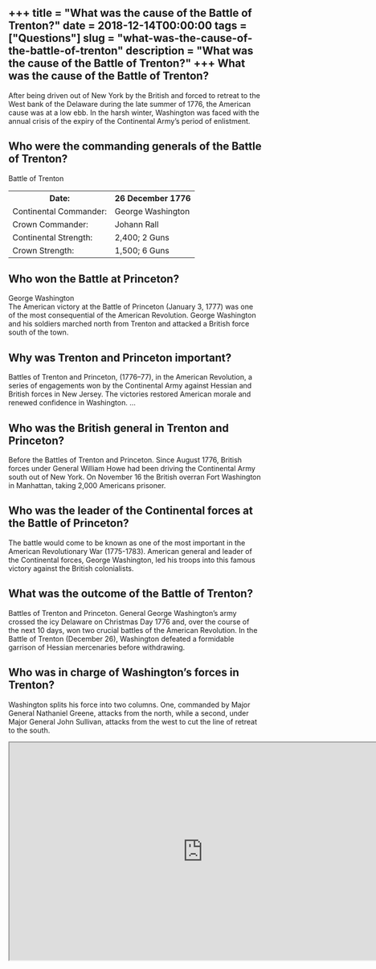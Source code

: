 +++
title = "What was the cause of the Battle of Trenton?"
date = 2018-12-14T00:00:00
tags = ["Questions"]
slug = "what-was-the-cause-of-the-battle-of-trenton"
description = "What was the cause of the Battle of Trenton?"
+++
What was the cause of the Battle of Trenton?
--------------------------------------------

After being driven out of New York by the British and forced to retreat to the West bank of the Delaware during the late summer of 1776, the American cause was at a low ebb. In the harsh winter, Washington was faced with the annual crisis of the expiry of the Continental Army’s period of enlistment.

Who were the commanding generals of the Battle of Trenton?
----------------------------------------------------------

Battle of Trenton

<table><tr><th>Date:</th><th>26 December 1776</th></tr><tr><td>Continental Commander:</td><td>George Washington</td></tr><tr><td>Crown Commander:</td><td>Johann Rall</td></tr><tr><td>Continental Strength:</td><td>2,400; 2 Guns</td></tr><tr><td>Crown Strength:</td><td>1,500; 6 Guns</td></tr></table>

Who won the Battle at Princeton?
--------------------------------

George Washington  
The American victory at the Battle of Princeton (January 3, 1777) was one of the most consequential of the American Revolution. George Washington and his soldiers marched north from Trenton and attacked a British force south of the town.

Why was Trenton and Princeton important?
----------------------------------------

Battles of Trenton and Princeton, (1776–77), in the American Revolution, a series of engagements won by the Continental Army against Hessian and British forces in New Jersey. The victories restored American morale and renewed confidence in Washington. …

Who was the British general in Trenton and Princeton?
-----------------------------------------------------

Before the Battles of Trenton and Princeton. Since August 1776, British forces under General William Howe had been driving the Continental Army south out of New York. On November 16 the British overran Fort Washington in Manhattan, taking 2,000 Americans prisoner.

Who was the leader of the Continental forces at the Battle of Princeton?
------------------------------------------------------------------------

The battle would come to be known as one of the most important in the American Revolutionary War (1775-1783). American general and leader of the Continental forces, George Washington, led his troops into this famous victory against the British colonialists.

What was the outcome of the Battle of Trenton?
----------------------------------------------

Battles of Trenton and Princeton. General George Washington’s army crossed the icy Delaware on Christmas Day 1776 and, over the course of the next 10 days, won two crucial battles of the American Revolution. In the Battle of Trenton (December 26), Washington defeated a formidable garrison of Hessian mercenaries before withdrawing.

Who was in charge of Washington’s forces in Trenton?
----------------------------------------------------

Washington splits his force into two columns. One, commanded by Major General Nathaniel Greene, attacks from the north, while a second, under Major General John Sullivan, attacks from the west to cut the line of retreat to the south.

<iframe allow="accelerometer; autoplay; clipboard-write; encrypted-media; gyroscope; picture-in-picture" allowfullscreen="" class="__youtube_prefs__  epyt-is-override  no-lazyload" data-no-lazy="1" data-origheight="433" data-origwidth="770" data-skipgform_ajax_framebjll="" height="433" id="_ytid_46750" loading="lazy" src="https://www.youtube.com/embed/KF-Y7s_YIAU?enablejsapi=1&autoplay=0&cc_load_policy=0&cc_lang_pref=&iv_load_policy=1&loop=0&modestbranding=0&rel=1&fs=1&playsinline=0&autohide=2&theme=dark&color=red&controls=1&" title="YouTube player" width="770"></iframe>